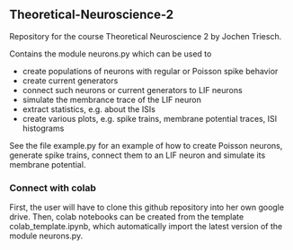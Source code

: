## Theoretical-Neuroscience-2
Repository for the course Theoretical Neuroscience 2 by Jochen Triesch.

Contains the module neurons.py which can be used to
  - create populations of neurons with regular or Poisson spike behavior
  - create current generators
  - connect such neurons or current generators to LIF neurons
  - simulate the membrance trace of the LIF neuron
  - extract statistics, e.g. about the ISIs
  - create various plots, e.g. spike trains, membrane potential traces, ISI histograms
  
See the file example.py for an example of how to create Poisson neurons, generate spike trains, connect them to an LIF neuron and simulate its membrane potential.

### Connect with colab
First, the user will have to clone this github repository into her own google drive. Then, colab notebooks can be created from the template colab_template.ipynb, which automatically import the latest version of the module neurons.py.
